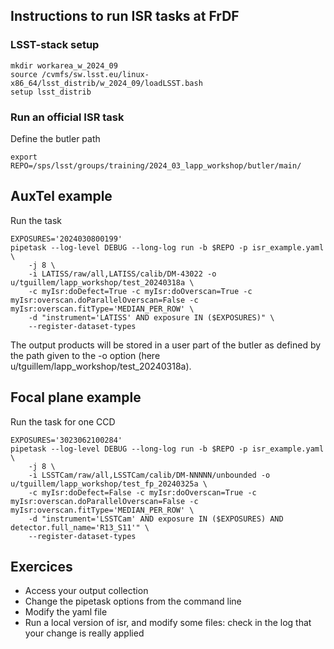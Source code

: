 ## Instructions to run ISR tasks at FrDF

### LSST-stack setup
```
mkdir workarea_w_2024_09
source /cvmfs/sw.lsst.eu/linux-x86_64/lsst_distrib/w_2024_09/loadLSST.bash
setup lsst_distrib
```

### Run an official ISR task
Define the butler path
```
export REPO=/sps/lsst/groups/training/2024_03_lapp_workshop/butler/main/
```

## AuxTel example<br />
Run the task
```
EXPOSURES='2024030800199'
pipetask --log-level DEBUG --long-log run -b $REPO -p isr_example.yaml \
    -j 8 \
    -i LATISS/raw/all,LATISS/calib/DM-43022 -o u/tguillem/lapp_workshop/test_20240318a \
    -c myIsr:doDefect=True -c myIsr:doOverscan=True -c myIsr:overscan.doParallelOverscan=False -c myIsr:overscan.fitType='MEDIAN_PER_ROW' \
    -d "instrument='LATISS' AND exposure IN ($EXPOSURES)" \
    --register-dataset-types
```

The output products will be stored in a user part of the butler as defined by the path given to the \-o option (here u/tguillem/lapp_workshop/test_20240318a).

## Focal plane example<br />
Run the task for one CCD
```
EXPOSURES='3023062100284'
pipetask --log-level DEBUG --long-log run -b $REPO -p isr_example.yaml \
    -j 8 \
    -i LSSTCam/raw/all,LSSTCam/calib/DM-NNNNN/unbounded -o u/tguillem/lapp_workshop/test_fp_20240325a \
    -c myIsr:doDefect=False -c myIsr:doOverscan=True -c myIsr:overscan.doParallelOverscan=False -c myIsr:overscan.fitType='MEDIAN_PER_ROW' \
    -d "instrument='LSSTCam' AND exposure IN ($EXPOSURES) AND detector.full_name='R13_S11'" \
    --register-dataset-types
```

## Exercices
- Access your output collection<br />
- Change the pipetask options from the command line<br />
- Modify the yaml file<br />
- Run a local version of isr, and modify some files: check in the log that your change is really applied<br />
